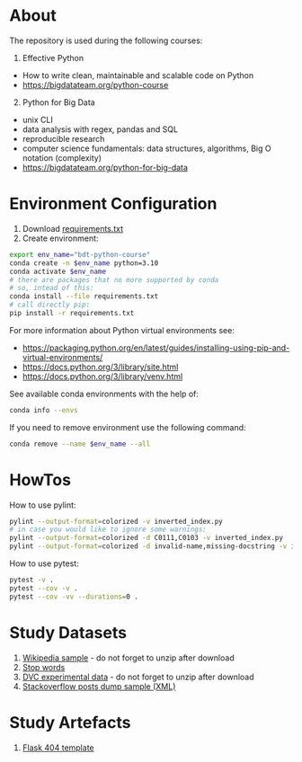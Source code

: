 # About

The repository is used during the following courses:
1. Effective Python

- How to write clean, maintainable and scalable code on Python
- https://bigdatateam.org/python-course

2. Python for Big Data

- unix CLI
- data analysis with regex, pandas and SQL
- reproducible research
- computer science fundamentals: data structures, algorithms, Big O notation (complexity)
- https://bigdatateam.org/python-for-big-data

# Environment Configuration

1. Download [requirements.txt](requirements.txt)
2. Create environment:
```bash
export env_name="bdt-python-course"
conda create -n $env_name python=3.10
conda activate $env_name
# there are packages that no more supported by conda
# so, intead of this:
conda install --file requirements.txt
# call directly pip:
pip install -r requirements.txt
```

For more information about Python virtual environments see:
* https://packaging.python.org/en/latest/guides/installing-using-pip-and-virtual-environments/
* https://docs.python.org/3/library/site.html
* https://docs.python.org/3/library/venv.html

See available conda environments with the help of:
```bash
conda info --envs
```

If you need to remove environment use the following command:
```bash
conda remove --name $env_name --all
```

# HowTos

How to use pylint:
```bash
pylint --output-format=colorized -v inverted_index.py
# in case you would like to ignore some warnings:
pylint --output-format=colorized -d C0111,C0103 -v inverted_index.py
pylint --output-format=colorized -d invalid-name,missing-docstring -v inverted_index.py
```

How to use pytest:
```bash
pytest -v .
pytest --cov -v .
pytest --cov -vv --durations=0 .
```

# Study Datasets

1. [Wikipedia sample](https://drive.google.com/open?id=1ASO-nWW5FpvM7PfpOxxPu-0imjcMZhqN) - do not forget to unzip after download
2. [Stop words](https://drive.google.com/open?id=1NBPhZzUyFc0e-_vQwZpxtrxBqzCsB9Yg)
3. [DVC experimental data](https://drive.google.com/file/d/1D-YgtxAlr5Gf--8nWY1p4N8G1tFa94xc/view?usp=sharing) - do not forget to unzip after download
4. [Stackoverflow posts dump sample (XML)](https://drive.google.com/file/d/1oDUNOK1Ap0-YV930Z78WQZVuKHtqZ2WC/view)

# Study Artefacts

1. [Flask 404 template](https://drive.google.com/open?id=1EpBf995F7zENPKkUqKq1qP3vFfq0cpgF)
